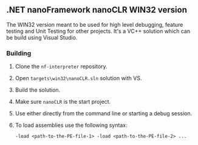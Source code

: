 ## .NET nanoFramework nanoCLR WIN32 version

The WIN32 version meant to be used for high level debugging, feature testing and Unit Testing for other projects.
It's a VC++ solution which can be build using Visual Studio.

### Building

1. Clone the `nf-interpreter` repository.
1. Open `targets\win32\nanoCLR.sln` solution with VS.
1. Build the solution.
1. Make sure `nanoCLR` is the start project.
1. Use either directly from the command line or starting a debug session.
1. To load assemblies use the following syntax:

    ```console
    -load <path-to-the-PE-file-1> -load <path-to-the-PE-file-2> ...
    ```
